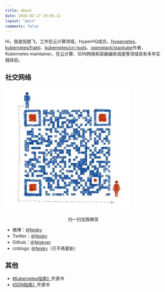 ```yaml
---
title: about
date: 2016-02-17 19:05:11
layout: "post"
comments: false
---
```


Hi，我是倪朋飞，工作在云计算领域，HyperHQ成员，[Hypernetes](https://github.com/hyperhq/hypernetes)、[kubernetes/frakti](https://github.com/kubernetes/frakti)、[kubernetes/cri-tools](https://github.com/kubernetes-incubator/cri-tools)、[openstack/stackube](https://git.openstack.org/cgit/openstack/stackube)作者，Kubernetes maintainer。在云计算、SDN网络和容器编排调度等领域具有多年实践经验。

## 社交网络

![](wechat.png)
<center>扫一扫加我微信</center>

- 微博：@[feisky](https://weibo.com/371069890)
- Twitter：@[feisky](https://twitter.com/feisky)
- Github：@[feiskyer](https://github.com/feiskyer)
- cnblogs: @[feisky](http://www.cnblogs.com/feisky/)（已不再更新）

## 其他

- [《Kubernetes指南》](https://feisky.gitbooks.io/kubernetes/)开源书
- [《SDN指南》](https://feisky.gitbooks.io/sdn/)开源书

